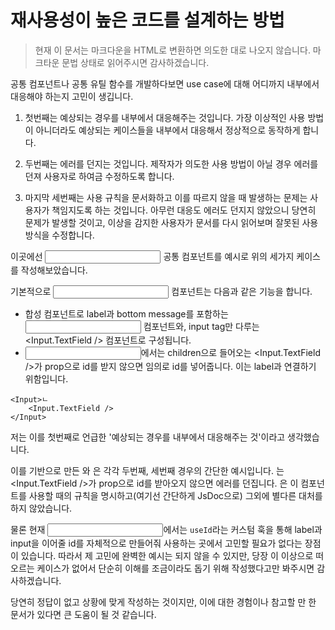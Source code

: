 # 재사용성이 높은 코드를 설계하는 방법

> 현재 이 문서는 마크다운을 HTML로 변환하면 의도한 대로 나오지 않습니다. 마크타운 문법 상태로 읽어주시면 감사하겠습니다.

공통 컴포넌트나 공통 유틸 함수를 개발하다보면 use case에 대해 어디까지 내부에서 대응해야 하는지 고민이 생깁니다.

1. 첫번째는 예상되는 경우를 내부에서 대응해주는 것입니다.
가장 이상적인 사용 방법이 아니더라도 예상되는 케이스들을 내부에서 대응해서 정상적으로 동작하게 합니다.

2. 두번째는 에러를 던지는 것입니다.
제작자가 의도한 사용 방법이 아닐 경우 에러를 던져 사용자로 하여금 수정하도록 합니다.

3. 마지막 세번째는 사용 규칙을 문서화하고 이를 따르지 않을 때 발생하는 문제는 사용자가 책임지도록 하는 것입니다.
아무런 대응도 에러도 던지지 않았으니 당연히 문제가 발생할 것이고, 이상을 감지한 사용자가 문서를 다시 읽어보며 잘못된 사용 방식을 수정합니다.

이곳에선 <Input /> 공통 컴포넌트를 예시로 위의 세가지 케이스를 작성해보았습니다.

기본적으로 <Input /> 컴포넌트는 다음과 같은 기능을 합니다.

- 합성 컴포넌트로 label과 bottom message를 포함하는 <Input /> 컴포넌트와, input tag만 다루는 <Input.TextField /> 컴포넌트로 구성됩니다.
- <Input />에서는 children으로 들어오는 <Input.TextField />가 prop으로 id를 받지 않으면 임의로 id를 넣어줍니다. 이는 label과 연결하기 위함입니다.

```tsx
<Input>ㄴ
    <Input.TextField />
</Input>
```

저는 이를 첫번째로 언급한 '예상되는 경우를 내부에서 대응해주는 것'이라고 생각했습니다.

이를 기반으로 만든 <InputThrowError />와 <StrictInput />은 각각 두번째, 세번째 경우의 간단한 예시입니다.
<InputThrowError />는 <Input.TextField />가 prop으로 id를 받아오지 않으면 에러를 던집니다.
<StrictInput />은 이 컴포넌트를 사용할 때의 규칙을 명시하고(여기선 간단하게 JsDoc으로) 그외에 별다른 대처를 하지 않았습니다.

물론 현재 <Input />에서는 `useId`라는 커스텀 훅을 통해 label과 input을 이어줄 id를 자체적으로 만들어줘 사용하는 곳에서 고민할 필요가 없다는 장점이 있습니다.
따라서 제 고민에 완벽한 예시는 되지 않을 수 있지만, 당장 이 이상으로 떠오르는 케이스가 없어서 단순히 이해를 조금이라도 돕기 위해 작성했다고만 봐주시면 감사하겠습니다.

당연히 정답이 없고 상황에 맞게 작성하는 것이지만, 이에 대한 경험이나 참고할 만 한 문서가 있다면 큰 도움이 될 것 같습니다.